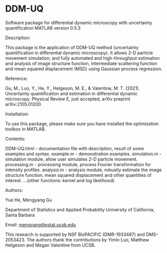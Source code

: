 # DDM-UQ
Software package for differential dynamic microscopy with uncertainty quantification
MATLAB version 0.5.3

Description:

This package is the application of DDM-UQ method (uncertainty quantification in differential dynamic microscopy). It allows 2-D particle movement simulation; and fully automated and high-throughput estimation and analysis of image structure function, intermediate scattering function and mean squared displacement (MSD) using Gaussian process regression. 

Reference:

Gu, M., Luo, Y., He, Y., Helgeson, M. E., & Valentine, M. T. (2021). Uncertainty quantification and estimation in differential dynamic microscopy. Physical Review E, just accepted, arXiv preprint arXiv:2105.01200.

Installation:

To use this package, please make sure you have installed the optimization toolbox in MATLAB.

Contents:

DDM-UQ.html - documentation file with description, result of some examples and syntax. 
example.m - demonstration examples.
simulation.m - simulation module, allow user simulates 2-D particle movement.
processing.m - processing module, process Fourier transformation for intensity profiles.
analysis.m - analysis module, robustly estimate the image structure function, mean squared displacement and other quantities of interest. 
...(other functions: kernel and log likelihood)

Authors:

Yue He, Mengyang Gu

Department of Statistics and Applied Probability 
University of California, Santa Barbara

Email: mengyang@pstat.ucsb.edu

This research is supported by NSF BioPACIFIC (DMR-1933487) and DMS-2053423. The authors thank the contributions by Yimin Luo, Matthew Helgeson and Megan Valentine from UCSB. 
